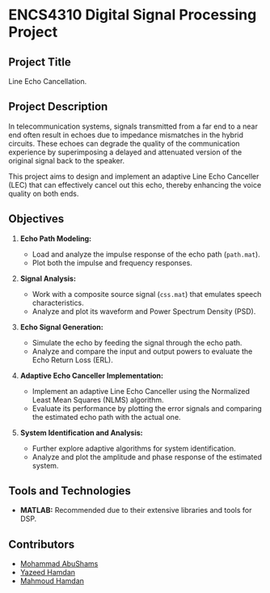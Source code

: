 
# ENCS4310 Digital Signal Processing Project

## Project Title

Line Echo Cancellation.

## Project Description

In telecommunication systems, signals transmitted from a far end to a near end often result in echoes due to impedance mismatches in the hybrid circuits. These echoes can degrade the quality of the communication experience by superimposing a delayed and attenuated version of the original signal back to the speaker.

This project aims to design and implement an adaptive Line Echo Canceller (LEC) that can effectively cancel out this echo, thereby enhancing the voice quality on both ends.

## Objectives

1. **Echo Path Modeling:**
   - Load and analyze the impulse response of the echo path (`path.mat`).
   - Plot both the impulse and frequency responses.

2. **Signal Analysis:**
   - Work with a composite source signal (`css.mat`) that emulates speech characteristics.
   - Analyze and plot its waveform and Power Spectrum Density (PSD).

3. **Echo Signal Generation:**
   - Simulate the echo by feeding the signal through the echo path.
   - Analyze and compare the input and output powers to evaluate the Echo Return Loss (ERL).

4. **Adaptive Echo Canceller Implementation:**
   - Implement an adaptive Line Echo Canceller using the Normalized Least Mean Squares (NLMS) algorithm.
   - Evaluate its performance by plotting the error signals and comparing the estimated echo path with the actual one.

5. **System Identification and Analysis:**
   - Further explore adaptive algorithms for system identification.
   - Analyze and plot the amplitude and phase response of the estimated system.

## Tools and Technologies

- **MATLAB:** Recommended due to their extensive libraries and tools for DSP.


## Contributors

- [Mohammad AbuShams](https://github.com/MohammadAbuShams)
- [Yazeed Hamdan](https://github.com/YazeedHamdan1201133)
- [Mahmoud Hamdan](https://github.com/MahmoudHamdan8)


